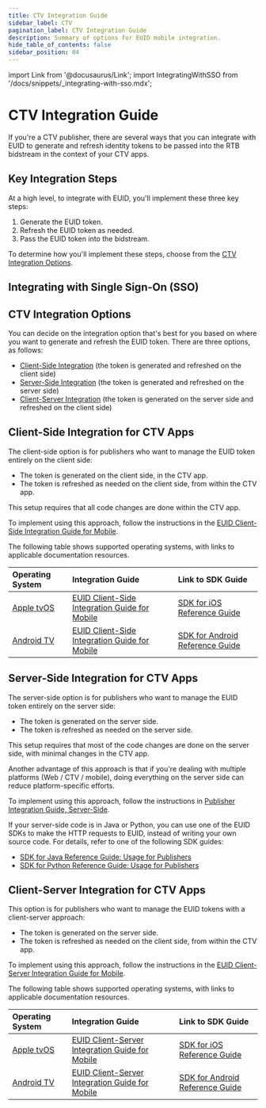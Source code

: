 ```yaml
---
title: CTV Integration Guide
sidebar_label: CTV
pagination_label: CTV Integration Guide
description: Summary of options for EUID mobile integration.
hide_table_of_contents: false
sidebar_position: 04
---
```


import Link from '@docusaurus/Link';
import IntegratingWithSSO from '/docs/snippets/_integrating-with-sso.mdx';

# CTV Integration Guide

If you're a CTV publisher, there are several ways that you can integrate with EUID to generate and refresh identity tokens to be passed into the RTB bidstream in the context of your CTV apps.

## Key Integration Steps
At a high level, to integrate with EUID, you'll implement these three key steps: 

1. Generate the EUID token.
1. Refresh the EUID token as needed.
1. Pass the EUID token into the bidstream.

To determine how you'll implement these steps, choose from the [CTV Integration Options](#ctv-integration-options).

## Integrating with Single Sign-On (SSO)

<IntegratingWithSSO />

## CTV Integration Options

You can decide on the integration option that's best for you based on where you want to generate and refresh the EUID token. There are three options, as follows:

- [Client-Side Integration](#client-side-integration-for-ctv-apps) (the token is generated and refreshed on the client side)
- [Server-Side Integration](#server-side-integration-for-ctv-apps) (the token is generated and refreshed on the server side)
- [Client-Server Integration](#client-server-integration-for-ctv-apps) (the token is generated on the server side and refreshed on the client side)

## Client-Side Integration for CTV Apps

The client-side option is for publishers who want to manage the EUID token entirely on the client side:

- The token is generated on the client side, in the CTV app.
- The token is refreshed as needed on the client side, from within the CTV app.

This setup requires that all code changes are done within the CTV app.

To implement using this approach, follow the instructions in the [EUID Client-Side Integration Guide for Mobile](integration-mobile-client-side.md).

The following table shows supported operating systems, with links to applicable documentation resources.

| Operating System | Integration Guide | Link to SDK Guide |
| :--- | :--- | :--- |
| [Apple tvOS](https://developer.apple.com/tvos/) | [EUID Client-Side Integration Guide for Mobile](../guides/integration-mobile-client-side.md) | [SDK for iOS Reference Guide](../sdks/sdk-ref-ios.md) |
| [Android TV](https://www.android.com/tv/) | [EUID Client-Side Integration Guide for Mobile](../guides/integration-mobile-client-side.md) | [SDK for Android Reference Guide](../sdks/sdk-ref-android.md) |

## Server-Side Integration for CTV Apps

The server-side option is for publishers who want to manage the EUID token entirely on the server side:

- The token is generated on the server side.
- The token is refreshed as needed on the server side.

This setup requires that most of the code changes are done on the server side, with minimal changes in the CTV app.

Another advantage of this approach is that if you're dealing with multiple platforms (Web / CTV / mobile), doing everything on the server side can reduce platform-specific efforts.

To implement using this approach, follow the instructions in [Publisher Integration Guide, Server-Side](integration-publisher-server-side.md).

If your server-side code is in Java or Python, you can use one of the EUID SDKs to make the HTTP requests to EUID, instead of writing your own source code. For details, refer to one of the following SDK guides:

- [SDK for Java Reference Guide: Usage for Publishers](../sdks/sdk-ref-java.md#usage-for-publishers)
- [SDK for Python Reference Guide: Usage for Publishers](../sdks/sdk-ref-python.md#usage-for-publishers)

## Client-Server Integration for CTV Apps

This option is for publishers who want to manage the EUID tokens with a client-server approach:

- The token is generated on the server side.
- The token is refreshed as needed on the client side, from within the CTV app.

To implement using this approach, follow the instructions in the [EUID Client-Server Integration Guide for Mobile](integration-mobile-client-server.md).

The following table shows supported operating systems, with links to applicable documentation resources.

| Operating System | Integration Guide | Link to SDK Guide |
| :--- | :--- | :--- |
| [Apple tvOS](https://developer.apple.com/tvos/) | [EUID Client-Server Integration Guide for Mobile](../guides/integration-mobile-client-server.md) | [SDK for iOS Reference Guide](../sdks/sdk-ref-ios.md) |
| [Android TV](https://www.android.com/tv/) | [EUID Client-Server Integration Guide for Mobile](../guides/integration-mobile-client-server.md) | [SDK for Android Reference Guide](../sdks/sdk-ref-android.md) |
